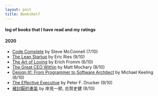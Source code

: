 ```yaml
---
layout: post
title: Bookshelf  
---
```


#### log of books that I have read and my ratings   

#### 2020 
* [Code Complete](https://www.goodreads.com/book/show/4845.Code_Complete?from_search=true&from_srp=true&qid=ZohXwBZmoQ&rank=1) by Steve McConnell  (7/10)  
* [The Lean Startup](https://www.goodreads.com/book/show/10127019-the-lean-startup) by Eric Ries (9/10) 
* [The Art of Loving](https://www.goodreads.com/book/show/14142.The_Art_of_Loving) by  Erich Fromm (6/10)
* [The Great CEO Within](https://www.goodreads.com/book/show/48691943-the-great-ceo-within) by Matt Mochary (8/10)  
* [Design It!: From Programmer to Software Architect](https://www.goodreads.com/book/show/31670678-design-it) by Michael Keeling (6/10)  
* [The Effective Executive](https://www.goodreads.com/book/show/48019.The_Effective_Executive?from_search=true&from_srp=true&qid=z8uYKRU0a8&rank=1) by Peter F. Drucker (9/10)   
* [被討厭的勇氣](https://www.amazon.com/dp/B07KC87GT7/ref=sr_1_1?dchild=1&keywords=%E8%A2%AB%E8%A8%8E%E5%8E%AD%E7%9A%84%E5%8B%87%E6%B0%A3&qid=1588505699&sr=8-1) by 岸見一郎, 古賀史健 (8/10)  
